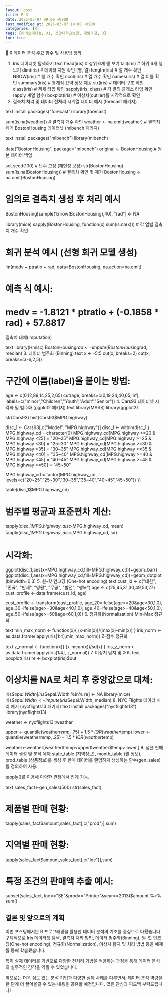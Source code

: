 ```yaml
---
layout: post
title: R-3
date: 2025-03-07 09:00 +0900
last_modified_at: 2025-03-07 14:00 +0900
categories: [R]
tags: [바이오메디컬, AI, 건양대학교병원, 개발과정, R]
toc: true
---
```


📌 R 데이터 분석 주요 함수 및 사용법 정리
1. Iris 데이터셋 탐색하기
text
head(iris) # 상위 6개 행 보기
tail(iris) # 하위 6개 행 보기
dim(iris) # 데이터 차원 확인 (행, 열)
length(iris) # 열 개수 확인
NROW(iris) # 행 개수 확인
ncol(iris) # 열 개수 확인
names(iris) # 열 이름 확인
summary(iris) # 통계적 요약 정보 제공
str(iris) # 데이터 구조 확인
class(iris) # 객체 타입 확인
sapply(iris, class) # 각 열의 클래스 타입 확인 (apply 계열 함수)
boxplot(iris) # 이상치(outlier)를 시각적으로 확인
2. 결측치 처리 및 데이터 전처리
시계열 데이터 예시 (forecast 패키지)

text
install.packages("forecast")
library(forecast)

sum(is.na(weather)) # 결측치 개수 확인
weather <- na.omit(weather) # 결측치 제거
BostonHousing 데이터셋 (mlbench 패키지)

text
install.packages("mlbench")
library(mlbench)

data("BostonHousing", package="mlbench")
original <- BostonHousing # 원본 데이터 백업

set.seed(100) # 난수 고정 (재현성 보장)
str(BostonHousing)
sum(is.na(BostonHousing)) # 결측치 확인 및 제거
BostonHousing <- na.omit(BostonHousing)

# 임의로 결측치 생성 후 처리 예시
BostonHousing[sample(1:nrow(BostonHousing),40), "rad"] <- NA

library(mice)
sapply(BostonHousing, function(x) sum(is.na(x))) # 각 열별 결측치 개수 확인

# 회귀 분석 예시 (선형 회귀 모델 생성)
lm(medv ~ ptratio + rad, data=BostonHousing, na.action=na.omit)

# 예측 식 예시:
# medv = -1.8121 * ptratio + (-0.1858 * rad) + 57.8817
결측치 대체(imputation)

text
library(Hmisc)
BostonHousing$rad <- impute(BostonHousing$rad, median)
3. 데이터 범주화 (Binning)
text
x <- -5:5
cut(x, breaks=2)
cut(x, breaks=c(-6,2,5))

# 구간에 이름(label)을 붙이는 방법:
age <- c(0,12,89,14,25,2,65)
cut(age,
    breaks=c(0,19,24,40,65,Inf),
    labels=c("minor","Children","Youth","Adult","Senior"))
4. Cars93 데이터셋 시각화 및 범주화 (ggplot2 패키지)
text
library(MASS)
library(ggplot2)

str(Cars93)
hist(Cars93$MPG.highway)

disc_1 <- Cars93[,c("Model", "MPG.highway")]
disc_1 <- within(disc_1,{
  MPG.highway_cd = character(0)
  MPG.highway_cd[MPG.highway >=20 & MPG.highway <25] = "20~25"
  MPG.highway_cd[MPG.highway >=25 & MPG.highway <30] = "25~30"
  MPG.highway_cd[MPG.highway >=30 & MPG.highway <35] = "30~35"
  MPG.highway_cd[MPG.highway >=35 & MPG.highway <40] = "35~40"
  MPG.highway_cd[MPG.highway >=40 & MPG.highway <45] = "40~45"
  MPG.highway_cd[MPG.highway >=45 & MPG.highway <=50] = "45~50"

  MPG.highway_cd = factor(MPG.highway_cd,
                          levels=c("20~25","25~30","30~35","35~40","40~45","45~50"))
})

table(disc_1$MPG.highway_cd)

# 범주별 평균과 표준편차 계산:
tapply(disc_1$MPG.highway, disc_1$MPG.highway_cd, mean)
tapply(disc_1$MPG.highway, disc_1$MPG.highway_cd, sd)

# 시각화:
ggplot(disc_1,aes(x=MPG.highway_cd,fill=MPG.highway_cd))+geom_bar()
ggplot(disc_1,aes(x=MPG.highway_cd,fill=MPG.highway_cd))+geom_dotplot(binwidth=0.3)
5. 원-핫 인코딩 (One-hot encoding)
text
cust_id <- c("대한", "민국", "만세", "영원", "무궁", "발전", "행복")
age <- c(25,45,31,30,49,53,27)
cust_profile <- data.frame(cust_id, age)

cust_profile <- transform(cust_profile,
                          age_20=ifelse(age>=20&age<30,1,0),
                          age_30=ifelse(age>=30&age<40,1,0),
                          age_40=ifelse(age>=40&age<50,1,0),
                          age_50=ifelse(age>=50&age<60,1,0))
6. 정규화(Normalization)
Min-Max 정규화

text
min_max_norm <- function(x){ (x-min(x))/(max(x)-min(x)) }
iris_norm <- as.data.frame(lapply(iris[1:4],min_max_norm))
Z-점수 정규화

text
z_normal <- function(x){ (x-mean(x))/sd(x) }
iris_z_norm <- as.data.frame(lapply(iris[1:4], z_normal))
7. 이상치 탐지 및 처리
text
boxplot(iris)
re <- boxplot(iris)$out

# 이상치를 NA로 처리 후 중앙값으로 대체:
iris$Sepal.Width[iris$Sepal.Width %in% re] <- NA
library(mice)
iris$Sepal.Width <- impute(iris$Sepal.Width, median)
8. NYC Flights 데이터 처리 예시 (nycflights13 패키지)
text
install.packages("nycflights13")
library(nycflights13)

weather <- nycflights13::weather

upper <- quantile(weather$temp,.75)+1.5*IQR(weather$temp)
lower <- quantile(weather$temp,.25)-1.5*IQR(weather$temp)

weather<-weather[weather$temp<upper&weather$temp>lower,]
9. 샘플 판매데이터 생성 및 분석 예제
state_table (지역정보), month_table (월 정보), prod_table (상품정보)를 생성 후 판매 데이터를 랜덤하게 생성하는 함수(gen_sales)를 정의하여 사용.

tapply()를 이용해 다양한 관점에서 집계 가능.

text
sales_fact<-gen_sales(500)
str(sales_fact)

# 제품별 판매 현황:
tapply(sales_fact$amount,sales_fact[,c("prod")],sum)

# 지역별 판매 현황:
tapply(sales_fact$amount,sales_fact[,c("loc")],sum)

# 특정 조건의 판매액 추출 예시:
subset(sales_fact,
       loc=="SE"&prod=="Printer"&year==2013)$amount %>% sum()

## 결론 및 앞으로의 계획

이번 포스팅에서는 R 프로그래밍을 활용한 데이터 분석의 기초를 중심으로 다뤘습니다. 구체적으로 Iris 데이터셋 탐색, 결측치 처리 방법, 데이터 범주화(Binning), 원-핫 인코딩(One-hot encoding), 정규화(Normalization), 이상치 탐지 및 처리 방법 등을 예제를 통해 학습했습니다.

특히 실제 데이터를 기반으로 다양한 전처리 기법을 적용하는 과정을 통해 데이터 분석의 실무적인 감각을 익힐 수 있었습니다.

앞으로는 더욱 심도 있는 분석 기법과 다양한 실제 사례를 다루면서, 데이터 분석 역량을 한 단계 더 끌어올릴 수 있는 내용을 공유할 예정입니다. 많은 관심과 피드백 부탁드립니다!
